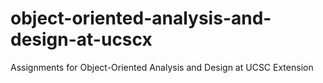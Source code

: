 # object-oriented-analysis-and-design-at-ucscx
Assignments for Object-Oriented Analysis and Design at UCSC Extension
